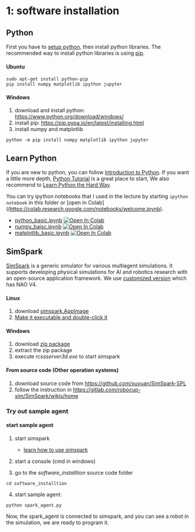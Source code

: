 # 1: software installation

## Python
First you have to [setup python](http://learnpythonthehardway.org/book/ex0.html), then install python libraries.
The recommended way to install python libraries is using [pip](https://pip.pypa.io/en/stable/).

#### Ubuntu

```
sudo apt-get install python-pip
pip install numpy matplotlib ipython jupyter
```
#### Windows
1. download and install python: https://www.python.org/download/windows/
2. install pip: https://pip.pypa.io/en/latest/installing.html
3. install numpy and matplotlib

```
python -m pip install numpy matplotlib ipython jupyter
```

##  Learn Python
If you are new to python, you can follow [Introduction to Python](http://introtopython.org/). If you want a little more depth, [Python Tutorial](http://docs.python.org/2/tutorial/) is a great place to start, We also recommend to [Learn Python the Hard Way](http://learnpythonthehardway.org/book/).

You can try ipython notebooks that I used in the lecture by starting ```ipython notebook``` in this folder or [open in Colab]((https://colab.research.google.com/notebooks/welcome.ipynb).

* [python_basic.ipynb](./python_basic.ipynb) [![Open In Colab](https://colab.research.google.com/assets/colab-badge.svg)](https://colab.research.google.com/github/DAInamite/programming-humanoid-robot-in-python/blob/master/software_installation/python_basic.ipynb)
* [numpy_baisc.ipynb](./numpy_baisc.ipynb) [![Open In Colab](https://colab.research.google.com/assets/colab-badge.svg)](https://colab.research.google.com/github/DAInamite/programming-humanoid-robot-in-python/blob/master/software_installation/numpy_baisc.ipynb)
* [matplotlib_basic.ipynb](./matplotlib_basic.ipynb) [![Open In Colab](https://colab.research.google.com/assets/colab-badge.svg)](https://colab.research.google.com/github/DAInamite/programming-humanoid-robot-in-python/blob/master/software_installation/matplotlib_basic.ipynb)


## SimSpark

[SimSpark](http://simspark.sourceforge.net/) is a generic simulator for various multiagent simulations. It supports developing physical simulations for AI and robotics research with an open-source application framework. We use [customized version](https://github.com/xuyuan/SimSpark-SPL) which has NAO V4.

#### Linux
1. download [simspark.AppImage](https://github.com/BerlinUnited/SimSpark-SPL/releases/download/0.7.1/Simspark_v0.7.1-naoth-4.AppImage)
2. [Make it executable and double-click it](https://github.com/AppImage/AppImageKit/wiki#-what-is-an-appimage)

#### Windows
1. download [zip package](https://github.com/xuyuan/SimSpark-SPL/blob/win32/simspark-spl-win32-latest.zip)
2. extract the zip package
3. execute *rcssserver3d.exe* to start simspark

#### From source code (Other operation systems)
1. download source code from https://github.com/xuyuan/SimSpark-SPL
2. follow the instruction in https://gitlab.com/robocup-sim/SimSpark/wikis/home


### Try out sample agent
#### start sample agent
1. start simspark
	* [learn how to use simspark](http://simspark.sourceforge.net/wiki/index.php/Monitor)

2. start a console (cmd in windows)
3. go to the *software_installtion* source code folder
```
cd software_installtion
```

4. start sample agent:
```
python spark_agent.py
```

Now, the spark_agent is connected to simspark, and you can see a robot in the simulation, we are ready to program it.





